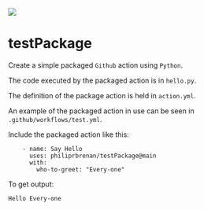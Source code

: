 <div>
    <p><a href="https://github.com/philiprbrenan/testPackage"><img src="https://github.com/philiprbrenan/testPackage/workflows/Test/badge.svg"></a>
</div>

# testPackage

Create a simple packaged ```Github``` action using ```Python```.

The code executed by the packaged action is in ```hello.py```.

The definition of the package action is held in ```action.yml```.

An example of the packaged action in use can be seen in ```.github/workflows/test.yml```.

Include the packaged action like this:

```
    - name: Say Hello
      uses: philiprbrenan/testPackage@main
      with:
        who-to-greet: "Every-one"
```
To get output:
```
Hello Every-one
```
